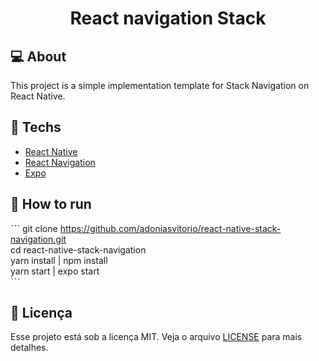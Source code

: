 <h1 align="center">React navigation Stack</h1>

## 💻 About

This project is a simple implementation template for Stack Navigation on React Native. 

## 🚀 Techs
- [React Native](https://facebook.github.io/react-native/)
- [React Navigation](https://reactnavigation.org/)
- [Expo](https://expo.io/)

## 🔖 How to run

ˋˋˋ
git clone https://github.com/adoniasvitorio/react-native-stack-navigation.git <br />
cd react-native-stack-navigation <br />
yarn install | npm install <br />
yarn start | expo start <br />
ˋˋˋ



## :memo: Licença

Esse projeto está sob a licença MIT. Veja o arquivo [LICENSE](LICENSE.md) para mais detalhes.